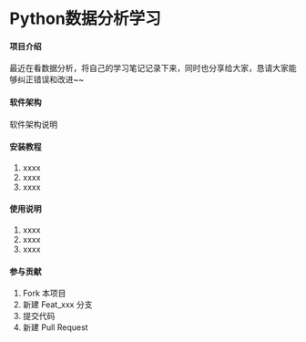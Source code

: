 # Python数据分析学习

#### 项目介绍
最近在看数据分析，将自己的学习笔记记录下来，同时也分享给大家，恳请大家能够纠正错误和改进~~

#### 软件架构
软件架构说明


#### 安装教程

1. xxxx
2. xxxx
3. xxxx

#### 使用说明

1. xxxx
2. xxxx
3. xxxx

#### 参与贡献

1. Fork 本项目
2. 新建 Feat_xxx 分支
3. 提交代码
4. 新建 Pull Request



